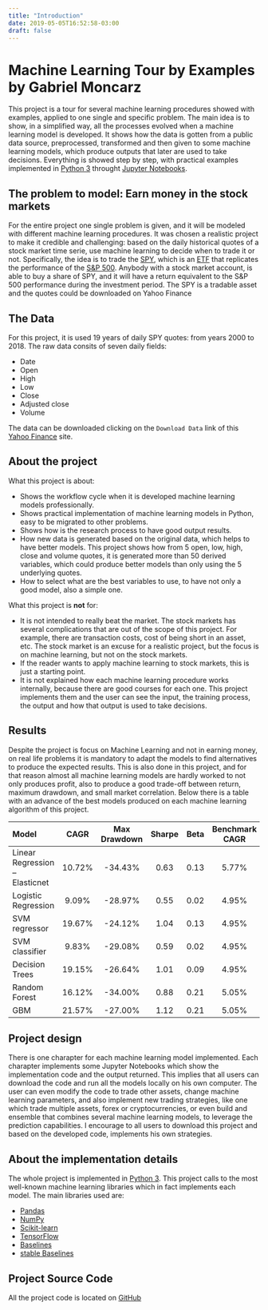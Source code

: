 ```yaml
---
title: "Introduction"
date: 2019-05-05T16:52:58-03:00
draft: false
---
```

# Machine Learning Tour by Examples by Gabriel Moncarz
This project is a tour for several machine learning procedures showed with examples, applied to one single and specific problem. 
    The main idea is to show, in a simplified way, all the processes evolved when a machine learning model is developed. It shows how the data is gotten from a public data source, preprocessed, transformed and then given to some machine learning models,
which produce outputs that later are used to take decisions. Everything is showed step by step, with practical examples implemented in 
    [Python 3](https://www.python.org) throught [Jupyter Notebooks](https://jupyter.org).

## The problem to model: Earn money in the stock markets

For the entire project one single problem is given, and it will be modeled with different machine learning procedures. It was chosen
a realistic project to make it credible and challenging: based on the daily historical quotes of a stock market time serie, 
use machine learning to decide when to trade it or not. Specifically, the idea is to trade the [SPY](https://finance.yahoo.com/quote/SPY?p=SPY), 
which is an [ETF](https://www.investopedia.com/terms/e/etf.asp) that
replicates the performance of the [S&P 500](https://finance.yahoo.com/quote/%5EGSPC?p=^GSPC). Anybody with a stock market account, is able to buy 
a share of SPY, and it will have a return equivalent to the S&P 500 performance during the investment period. The SPY is a tradable asset and the quotes
could be downloaded on Yahoo Finance

## The Data

For this project, it is used 19 years of daily SPY quotes: from years 2000 to 2018. The raw data consits of seven daily fields:

 * Date
 * Open
 * High
 * Low
 * Close
 * Adjusted close
 * Volume

The data can be downloaded clicking on the `Download Data` link of this [Yahoo Finance](https://finance.yahoo.com/quote/SPY/history?period1=946695600&period2=1546225200&interval=1d&filter=history&frequency=1d) site.


## About the project

What this project is about:

 * Shows the workflow cycle when it is developed machine learning models professionally.
 * Shows practical implementation of machine learning models in Python, easy to be migrated to other problems.
 * Shows how is the research process to have good output results.
 * How new data is generated based on the original data, which helps to have better models. This project shows
    how from 5 open, low, high, close and volume quotes, it is generated more than 50 derived variables, which
    could produce better models than only using the 5 underlying quotes.
 * How to select what are the best variables to use, to have not only a good model, also a simple one.

What this project is **not** for:

 * It is not intended to really beat the market. The stock markets has several complications that are out of the scope
    of this project. For example, there are transaction costs, cost of being short in an asset, etc. The stock market  is an excuse 
    for a realistic project, but the focus is on machine learning, but not on the stock markets.
 * If the reader wants to apply machine learning to stock markets, this is just a starting point.
 * It is not explained how each machine learning procedure works internally, because there are good courses for each one. This project
   implements them and the user can see the input, the training process, the output and how that output is used to take 
   decisions.


## Results

Despite the project is focus on Machine Learning and not in earning money, on real life problems it is mandatory to
adapt the models to find alternatives to produce the expected results. This is also done in this project, and for that reason 
almost all machine learning models are hardly worked to not only produces profit, also to produce a good trade-off between
return, maximum drawdown, and small market correlation. Below there is a table with an advance of the best models produced
on each machine learning algorithm of this project.


|Model|CAGR|Max Drawdown|Sharpe|Beta|Benchmark CAGR|
|:---|:---:|:---:|:---:|:---:|:---:|
|Linear Regression – Elasticnet|10.72%|-34.43%|0.63|0.13|5.77%|
|Logistic Regression|9.09%|-28.97%|0.55|0.02|4.95%|
|SVM regressor|19.67%|-24.12%|1.04|0.13|4.95%|
|SVM classifier|9.83%|-29.08%|0.59|0.02|4.95%|
|Decision Trees|19.15%|-26.64%|1.01|0.09|4.95%|
|Random Forest|16.12%|-34.00%|0.88|0.21|5.05%|
|GBM|21.57%|-27.00%|1.12|0.21|5.05%|


## Project design

There is one charapter for each machine learning model implemented. Each charapter implements some
Jupyter Notebooks which show the implementation code and the output returned. This implies that 
all users can download the code and run all the models locally on his own computer. The user can
even modify the code to trade other assets, change  machine learning parameters, and also implement
new trading strategies, like one which trade multiple assets, forex or cryptocurrencies, or even build and ensemble 
that combines several machine learning models, to leverage the prediction capabilities. I encourage to all users to download this 
project and based on the developed code, implements his own strategies. 

## About the implementation details
The whole project is implemented in [Python 3](https://www.python.org). This project calls to the most well-known machine learning 
    libraries which in fact implements each model. The main libraries used are:

- [Pandas](https://pandas.pydata.org/)
- [NumPy](https://www.numpy.org/)
- [Scikit-learn](https://scikit-learn.org/stable/)
- [TensorFlow](https://www.tensorflow.org/)
- [Baselines](https://github.com/openai/baselines)
- [stable Baselines](https://github.com/hill-a/stable-baselines)

## Project Source Code

All the project code is located on [GitHub](https://github.com/gmoncarz/machine_learning_tour)
